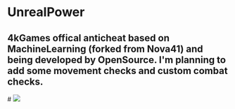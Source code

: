 # UnrealPower
<h2>4kGames offical anticheat based on MachineLearning (forked from Nova41) and being developed by OpenSource. I'm planning to add some movement checks and custom combat checks.</h2>
#
<img src="https://i.imgur.com/rkQpXPI.png">
